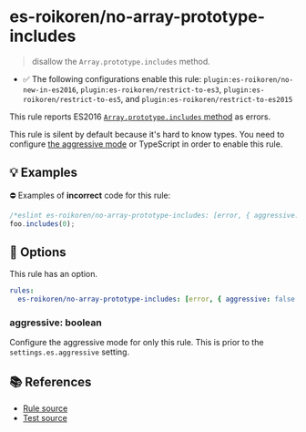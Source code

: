# es-roikoren/no-array-prototype-includes
> disallow the `Array.prototype.includes` method.

- ✅ The following configurations enable this rule: `plugin:es-roikoren/no-new-in-es2016`, `plugin:es-roikoren/restrict-to-es3`, `plugin:es-roikoren/restrict-to-es5`, and `plugin:es-roikoren/restrict-to-es2015`

This rule reports ES2016 [`Array.prototype.includes` method](https://github.com/tc39/proposal-Array.prototype.includes) as errors.

This rule is silent by default because it's hard to know types. You need to configure [the aggressive mode](../#the-aggressive-mode) or TypeScript in order to enable this rule.

## 💡 Examples

⛔ Examples of **incorrect** code for this rule:

```js
/*eslint es-roikoren/no-array-prototype-includes: [error, { aggressive: true }] */
foo.includes(0);
```

## 🔧 Options

This rule has an option.

```yml
rules:
  es-roikoren/no-array-prototype-includes: [error, { aggressive: false }]
```

### aggressive: boolean

Configure the aggressive mode for only this rule.
This is prior to the `settings.es.aggressive` setting.

## 📚 References

- [Rule source](https://github.com/roikoren755/eslint-plugin-es/blob/v3.0.1/src/rules/no-array-prototype-includes.ts)
- [Test source](https://github.com/roikoren755/eslint-plugin-es/blob/v3.0.1/tests/src/rules/no-array-prototype-includes.ts)
